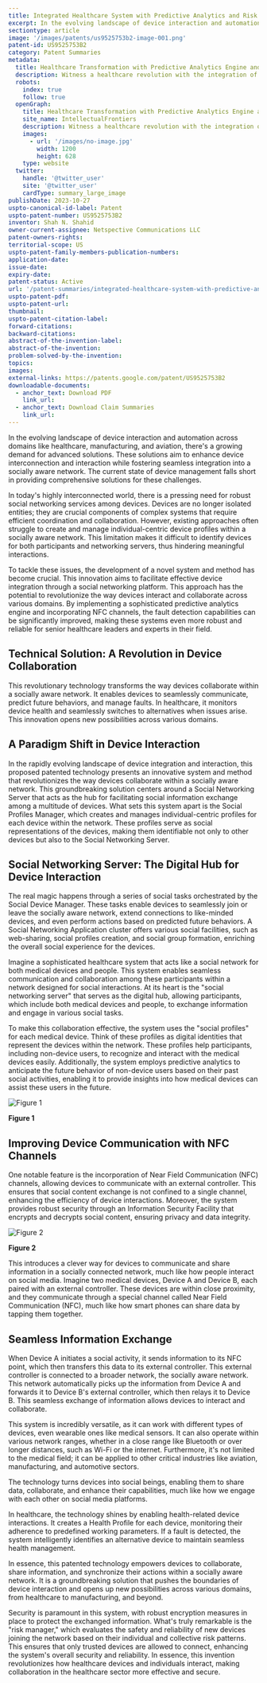 ```yaml
---
title: Integrated Healthcare System with Predictive Analytics and Risk Management through Social Networking
excerpt: In the evolving landscape of device interaction and automation across domains like healthcare, manufacturing, and aviation, there's a growing demand for advanced solutions.
sectiontype: article
image: '/images/patents/us9525753b2-image-001.png'
patent-id: US9525753B2
category: Patent Summaries
metadata:
  title: Healthcare Transformation with Predictive Analytics Engine and NFC Channel
  description: Witness a healthcare revolution with the integration of predictive analytics Engine and NFC channels, fostering device cooperation in a socially aware network
  robots:
    index: true
    follow: true
  openGraph:
    title: Healthcare Transformation with Predictive Analytics Engine and NFC Channel | IntellectualFrontiers
    site_name: IntellectualFrontiers
    description: Witness a healthcare revolution with the integration of predictive analytics Engine and NFC channels, fostering device cooperation in a socially aware network
    images:
      - url: '/images/no-image.jpg'
        width: 1200
        height: 628
    type: website
  twitter:
    handle: '@twitter_user'
    site: '@twitter_user'
    cardType: summary_large_image
publishDate: 2023-10-27
uspto-canonical-id-label: Patent
uspto-patent-number: US9525753B2
inventor: Shah N. Shahid
owner-current-assignee: Netspective Communications LLC
patent-owners-rights:
territorial-scope: US
uspto-patent-family-members-publication-numbers:
application-date:
issue-date:
expiry-date:
patent-status: Active
url: '/patent-summaries/integrated-healthcare-system-with-predictive-analytics-and-risk-management-through-social-networking'
uspto-patent-pdf:
uspto-patent-url:
thumbnail:
uspto-patent-citation-label:
forward-citations:
backward-citations:
abstract-of-the-invention-label:
abstract-of-the-invention:
problem-solved-by-the-invention:
topics:
images:
external-links: https://patents.google.com/patent/US9525753B2
downloadable-documents:
  - anchor_text: Download PDF
    link_url:
  - anchor_text: Download Claim Summaries
    link_url:
---
```


In the evolving landscape of device interaction and automation across domains like healthcare, manufacturing, and aviation, there's a growing demand for advanced solutions. These solutions aim to enhance device interconnection and interaction while fostering seamless integration into a socially aware network. The current state of device management falls short in providing comprehensive solutions for these challenges.

In today's highly interconnected world, there is a pressing need for robust social networking services among devices. Devices are no longer isolated entities; they are crucial components of complex systems that require efficient coordination and collaboration. However, existing approaches often struggle to create and manage individual-centric device profiles within a socially aware network. This limitation makes it difficult to identify devices for both participants and networking servers, thus hindering meaningful interactions.

To tackle these issues, the development of a novel system and method has become crucial. This innovation aims to facilitate effective device integration through a social networking platform. This approach has the potential to revolutionize the way devices interact and collaborate across various domains. By implementing a sophisticated predictive analytics engine and incorporating NFC channels, the fault detection capabilities can be significantly improved, making these systems even more robust and reliable for senior healthcare leaders and experts in their field.

## Technical Solution: A Revolution in Device Collaboration

This revolutionary technology transforms the way devices collaborate within a socially aware network. It enables devices to seamlessly communicate, predict future behaviors, and manage faults. In healthcare, it monitors device health and seamlessly switches to alternatives when issues arise. This innovation opens new possibilities across various domains.

## A Paradigm Shift in Device Interaction

In the rapidly evolving landscape of device integration and interaction, this proposed patented technology presents an innovative system and method that revolutionizes the way devices collaborate within a socially aware network. This groundbreaking solution centers around a Social Networking Server that acts as the hub for facilitating social information exchange among a multitude of devices. What sets this system apart is the Social Profiles Manager, which creates and manages individual-centric profiles for each device within the network. These profiles serve as social representations of the devices, making them identifiable not only to other devices but also to the Social Networking Server.

## Social Networking Server: The Digital Hub for Device Interaction

The real magic happens through a series of social tasks orchestrated by the Social Device Manager. These tasks enable devices to seamlessly join or leave the socially aware network, extend connections to like-minded devices, and even perform actions based on predicted future behaviors. A Social Networking Application cluster offers various social facilities, such as web-sharing, social profiles creation, and social group formation, enriching the overall social experience for the devices.

Imagine a sophisticated healthcare system that acts like a social network for both medical devices and people. This system enables seamless communication and collaboration among these participants within a network designed for social interactions. At its heart is the "social networking server" that serves as the digital hub, allowing participants, which include both medical devices and people, to exchange information and engage in various social tasks.

To make this collaboration effective, the system uses the "social profiles" for each medical device. Think of these profiles as digital identities that represent the devices within the network. These profiles help participants, including non-device users, to recognize and interact with the medical devices easily. Additionally, the system employs predictive analytics to anticipate the future behavior of non-device users based on their past social activities, enabling it to provide insights into how medical devices can assist these users in the future.

<div class="center-elements">

![Figure 1](/images/patent-summaries/us9525753b2-image-01.png)

**Figure 1**

</div>

## Improving Device Communication with NFC Channels

One notable feature is the incorporation of Near Field Communication (NFC) channels, allowing devices to communicate with an external controller. This ensures that social content exchange is not confined to a single channel, enhancing the efficiency of device interactions. Moreover, the system provides robust security through an Information Security Facility that encrypts and decrypts social content, ensuring privacy and data integrity.

<div class="center-elements">

![Figure 2](/images/patent-summaries/us9525753b2-image-02.png)

**Figure 2**

</div>

This introduces a clever way for devices to communicate and share information in a socially connected network, much like how people interact on social media. Imagine two medical devices, Device A and Device B, each paired with an external controller. These devices are within close proximity, and they communicate through a special channel called Near Field Communication (NFC), much like how smart phones can share data by tapping them together.

## Seamless Information Exchange

When Device A initiates a social activity, it sends information to its NFC point, which then transfers this data to its external controller. This external controller is connected to a broader network, the socially aware network. This network automatically picks up the information from Device A and forwards it to Device B's external controller, which then relays it to Device B. This seamless exchange of information allows devices to interact and collaborate.

This system is incredibly versatile, as it can work with different types of devices, even wearable ones like medical sensors. It can also operate within various network ranges, whether in a close range like Bluetooth or over longer distances, such as Wi-Fi or the internet. Furthermore, it's not limited to the medical field; it can be applied to other critical industries like aviation, manufacturing, and automotive sectors.

The technology turns devices into social beings, enabling them to share data, collaborate, and enhance their capabilities, much like how we engage with each other on social media platforms.

In healthcare, the technology shines by enabling health-related device interactions. It creates a Health Profile for each device, monitoring their adherence to predefined working parameters. If a fault is detected, the system intelligently identifies an alternative device to maintain seamless health management.

In essence, this patented technology empowers devices to collaborate, share information, and synchronize their actions within a socially aware network. It is a groundbreaking solution that pushes the boundaries of device interaction and opens up new possibilities across various domains, from healthcare to manufacturing, and beyond.

Security is paramount in this system, with robust encryption measures in place to protect the exchanged information. What's truly remarkable is the "risk manager," which evaluates the safety and reliability of new devices joining the network based on their individual and collective risk patterns. This ensures that only trusted devices are allowed to connect, enhancing the system's overall security and reliability. In essence, this invention revolutionizes how healthcare devices and individuals interact, making collaboration in the healthcare sector more effective and secure.
